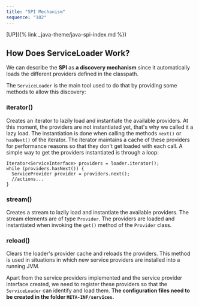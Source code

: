 ```yaml
---
title: "SPI Mechanism"
sequence: "102"
---
```


[UP]({% link _java-theme/java-spi-index.md %})

## How Does ServiceLoader Work?

We can describe the **SPI** as **a discovery mechanism** since it automatically loads the different providers defined in the classpath.

The `ServiceLoader` is the main tool used to do that by providing some methods to allow this discovery:

### iterator()

Creates an iterator to lazily load and instantiate the available providers.
At this moment, the providers are not instantiated yet, that's why we called it a lazy load.
The instantiation is done when calling the methods `next()` or `hasNext()` of the iterator.
The iterator maintains a cache of these providers for performance reasons so that they don't get loaded with each call.
A simple way to get the providers instantiated is through a loop:

```text
Iterator<ServiceInterface> providers = loader.iterator();
while (providers.hasNext()) {
  ServiceProvider provider = providers.next();
  //actions...
}
```

### stream()

Creates a stream to lazily load and instantiate the available providers.
The stream elements are of type `Provider`.
The providers are loaded and instantiated when invoking the `get()` method of the `Provider` class.

### reload()

Clears the loader's provider cache and reloads the providers.
This method is used in situations in which new service providers are installed into a running JVM.


Apart from the service providers implemented and the service provider interface created,
we need to register these providers so that the `ServiceLoader` can identify and load them.
**The configuration files need to be created in the folder `META-INF/services`.**
